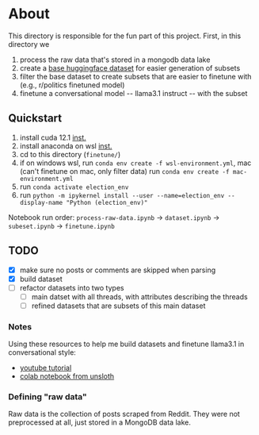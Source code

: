 # About

This directory is responsible for the fun part of this project.
First, in this directory we

1. process the raw data that's stored in a mongodb data lake
2. create a [base huggingface dataset](https://huggingface.co/datasets/brianmatzelle/2024-election-subreddit-threads-643k) for easier generation of subsets
3. filter the base dataset to create subsets that are easier to finetune with (e.g., r/politics finetuned model)
4. finetune a conversational model -- llama3.1 instruct -- with the subset

## Quickstart

1. install cuda 12.1 [inst.](https://developer.nvidia.com/cuda-12-1-0-download-archive?target_os=Linux&target_arch=x86_64&Distribution=WSL-Ubuntu&target_version=2.0&target_type=deb_network)
2. install anaconda on wsl [inst.](https://gist.github.com/kauffmanes/5e74916617f9993bc3479f401dfec7da)
3. cd to this directory (`finetune/`)
4. if on windows wsl, run `conda env create -f wsl-environment.yml`, mac (can't finetune on mac, only filter data) run `conda env create -f mac-environment.yml`
5. run `conda activate election_env`
6. run `python -m ipykernel install --user --name=election_env --display-name "Python (election_env)"`

Notebook run order:
`process-raw-data.ipynb` -> `dataset.ipynb` -> `subeset.ipynb` -> `finetune.ipynb`

## TODO

- [X] make sure no posts or comments are skipped when parsing
- [X] build dataset
- [ ] refactor datasets into two types
  - [ ] main datset with all threads, with attributes describing the threads
  - [ ] refined datasets that are subsets of this main dataset

### Notes

Using these resources to help me build datasets and finetune llama3.1 in conversational style:

- [youtube tutorial](https://www.youtube.com/watch?v=pxhkDaKzBaY)
- [colab notebook from unsloth](https://colab.research.google.com/drive/15OyFkGoCImV9dSsewU1wa2JuKB4-mDE_?usp=sharing)

### Defining "raw data"

Raw data is the collection of posts scraped from Reddit. They were not preprocessed at all, just stored in a MongoDB data lake.
